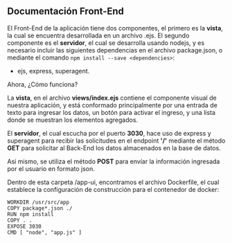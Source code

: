 ## Documentación Front-End

El Front-End de la aplicación tiene dos componentes, el primero es la **vista**, la cual se encuentra desarrollada en un archivo .ejs. El segundo componente es el **servidor**, el cual se desarrolla usando nodejs, y es necesario incluir las siguientes dependencias en el archivo package.json, o mediante el comando `npm install --save <dependencies>`:

* ejs, express, superagent. 

Ahora, ¿Cómo funciona?

La **vista**, en el archivo **views/index.ejs** contiene el componente visual de nuestra aplicación, y está conformado principalmente por una entrada de texto para ingresar los datos, un botón para activar el ingreso, y una lista donde se muestran los elementos agregados.

El **servidor**, el cual escucha por el puerto **3030**, hace uso de express y superagent para recibir las solicitudes en el endpoint **'/'** mediante el método **GET** para solicitar al Back-End los datos almacenados en la base de datos. 

Asi mismo, se utiliza el método **POST** para envíar la información ingresada por el usuario en formato json.

Dentro de esta carpeta /app-ui, encontramos el archivo Dockerfile, el cual establece la configuración de construcción para el contenedor de docker:

```FROM node:10
WORKDIR /usr/src/app
COPY package*.json ./
RUN npm install
COPY . .
EXPOSE 3030
CMD [ "node", "app.js" ]
